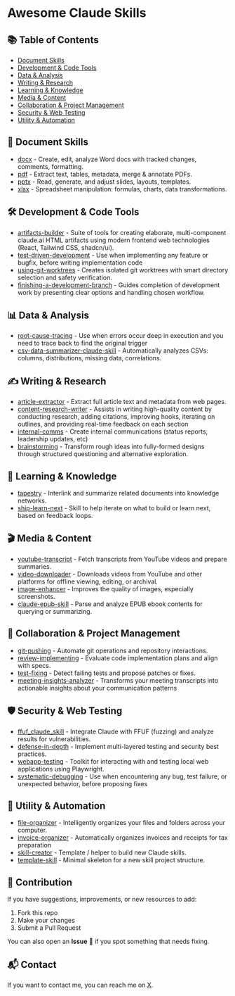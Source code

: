 # Awesome Claude Skills

## 📚 Table of Contents  
- [Document Skills](#-document-skills)  
- [Development & Code Tools](#-development--code-tools)  
- [Data & Analysis](#-data--analysis)  
- [Writing & Research](#-writing--research)  
- [Learning & Knowledge](#-learning--knowledge)  
- [Media & Content](#-media--content)  
- [Collaboration & Project Management](#-collaboration--project-management)  
- [Security & Web Testing](#-security--web-testing)  
- [Utility & Automation](#-utility--automation)



## 📄 Document Skills  
- [docx](https://github.com/anthropics/skills/tree/main/document-skills/docx) - Create, edit, analyze Word docs with tracked changes, comments, formatting.  
- [pdf](https://github.com/anthropics/skills/tree/main/document-skills/pdf) - Extract text, tables, metadata, merge & annotate PDFs.  
- [pptx](https://github.com/anthropics/skills/tree/main/document-skills/pptx) - Read, generate, and adjust slides, layouts, templates.  
- [xlsx](https://github.com/anthropics/skills/tree/main/document-skills/xlsx) - Spreadsheet manipulation: formulas, charts, data transformations.  



## 🛠 Development & Code Tools  
- [artifacts-builder](https://github.com/anthropics/skills/tree/main/artifacts-builder) - Suite of tools for creating elaborate, multi-component claude.ai HTML artifacts using modern frontend web technologies (React, Tailwind CSS, shadcn/ui). 
- [test-driven-development](https://github.com/obra/superpowers/tree/main/skills/test-driven-development) - Use when implementing any feature or bugfix, before writing implementation code 
- [using-git-worktrees](https://github.com/obra/superpowers/blob/main/skills/using-git-worktrees/) - Creates isolated git worktrees with smart directory selection and safety verification.
- [finishing-a-development-branch](https://github.com/obra/superpowers/tree/main/skills/finishing-a-development-branch) - Guides completion of development work by presenting clear options and handling chosen workflow.



## 📊 Data & Analysis  
- [root-cause-tracing](https://github.com/obra/superpowers/tree/main/skills/root-cause-tracing) - Use when errors occur deep in execution and you need to trace back to find the original trigger 
- [csv-data-summarizer-claude-skill](https://github.com/coffeefuelbump/csv-data-summarizer-claude-skill) - Automatically analyzes CSVs: columns, distributions, missing data, correlations.



## ✍️ Writing & Research  
- [article-extractor](https://github.com/michalparkola/tapestry-skills-for-claude-code/tree/main/article-extractor) - Extract full article text and metadata from web pages.
- [content-research-writer](https://github.com/ComposioHQ/awesome-claude-skills/tree/master/content-research-writer) - Assists in writing high-quality content by conducting research, adding citations, improving hooks, iterating on outlines, and providing real-time feedback on each section
-  [internal-comms](https://github.com/anthropics/skills/tree/main/internal-comms) - Create internal communications	(status reports, leadership updates, etc)
- [brainstorming](https://github.com/obra/superpowers/tree/main/skills/brainstorming) - Transform rough ideas into fully-formed designs through structured questioning and alternative exploration.


## 📘 Learning & Knowledge  
- [tapestry](https://github.com/michalparkola/tapestry-skills-for-claude-code/tree/main/tapestry) - Interlink and summarize related documents into knowledge networks.  
- [ship-learn-next](https://github.com/michalparkola/tapestry-skills-for-claude-code/tree/main/ship-learn-next) - Skill to help iterate on what to build or learn next, based on feedback loops.



## 🎬 Media & Content  
- [youtube-transcript](https://github.com/michalparkola/tapestry-skills-for-claude-code/tree/main/youtube-transcript) - Fetch transcripts from YouTube videos and prepare summaries.  
- [video-downloader](https://github.com/ComposioHQ/awesome-claude-skills/tree/master/video-downloader) - Downloads videos from YouTube and other platforms for offline viewing, editing, or archival.
- [image-enhancer](https://github.com/ComposioHQ/awesome-claude-skills/tree/master/image-enhancer) - Improves the quality of images, especially screenshots.
- [claude-epub-skill](https://github.com/smerchek/claude-epub-skill) - Parse and analyze EPUB ebook contents for querying or summarizing.



## 🤝 Collaboration & Project Management  
- [git-pushing](https://github.com/mhattingpete/claude-skills-marketplace/tree/main/engineering-workflow-plugin/skills/git-pushing) - Automate git operations and repository interactions.  
- [review-implementing](https://github.com/mhattingpete/claude-skills-marketplace/tree/main/engineering-workflow-plugin/skills/review-implementing) - Evaluate code implementation plans and align with specs.  
- [test-fixing](https://github.com/mhattingpete/claude-skills-marketplace/tree/main/engineering-workflow-plugin/skills/test-fixing) - Detect failing tests and propose patches or fixes.
- [meeting-insights-analyzer](https://github.com/ComposioHQ/awesome-claude-skills/blob/master/meeting-insights-analyzer/) - Transforms your meeting transcripts into actionable insights about your communication patterns


## 🛡 Security & Web Testing  
- [ffuf_claude_skill](https://github.com/jthack/ffuf_claude_skill) - Integrate Claude with FFUF (fuzzing) and analyze results for vulnerabilities.
- [defense-in-depth](https://github.com/obra/superpowers/blob/main/skills/defense-in-depth) - Implement multi-layered testing and security best practices.
- [webapp-testing](https://github.com/anthropics/skills/tree/main/webapp-testing) - Toolkit for interacting with and testing local web applications using Playwright.
- [systematic-debugging](https://github.com/obra/superpowers/blob/main/skills/systematic-debugging) - Use when encountering any bug, test failure, or unexpected behavior, before proposing fixes



## 🔧 Utility & Automation  
- [file-organizer](https://github.com/ComposioHQ/awesome-claude-skills/tree/master/file-organizer) - Intelligently organizes your files and folders across your computer.
- [invoice-organizer](https://github.com/ComposioHQ/awesome-claude-skills/blob/master/invoice-organizer/SKILL.md) - Automatically organizes invoices and receipts for tax preparation
- [skill-creator](https://github.com/anthropics/skills/tree/main/skill-creator) - Template / helper to build new Claude skills.  
- [template-skill](https://github.com/anthropics/skills/tree/main/template-skill) - Minimal skeleton for a new skill project structure.  

## 🤝 Contribution

If you have suggestions, improvements, or new resources to add:

1. Fork this repo
2. Make your changes
3. Submit a Pull Request

You can also open an **Issue** 🐛 if you spot something that needs fixing.

## 📬 Contact

If you want to contact me, you can reach me on [X](https://x.com/Behi_Sec).
